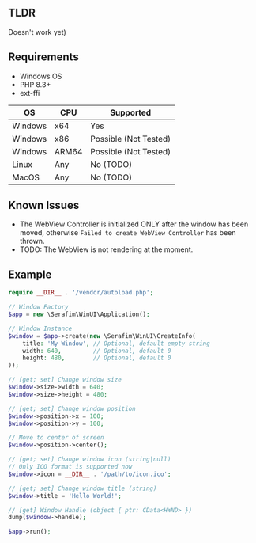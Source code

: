 ## TLDR

Doesn't work yet)

## Requirements

- Windows OS
- PHP 8.3+
- ext-ffi

| OS      | CPU   | Supported             |
|---------|-------|-----------------------|
| Windows | x64   | Yes                   |
| Windows | x86   | Possible (Not Tested) |
| Windows | ARM64 | Possible (Not Tested) |
| Linux   | Any   | No (TODO)             |
| MacOS   | Any   | No (TODO)             |

## Known Issues

- The WebView Controller is initialized ONLY after the window has been moved, 
  otherwise `Failed to create WebView Controller` has been thrown.
- TODO: The WebView is not rendering at the moment.

## Example

```php
require __DIR__ . '/vendor/autoload.php';

// Window Factory
$app = new \Serafim\WinUI\Application();

// Window Instance
$window = $app->create(new \Serafim\WinUI\CreateInfo(
    title: 'My Window', // Optional, default empty string
    width: 640,         // Optional, default 0
    height: 480,        // Optional, default 0
));

// [get; set] Change window size
$window->size->width = 640;
$window->size->height = 480;

// [get; set] Change window position
$window->position->x = 100;
$window->position->y = 100;

// Move to center of screen
$window->position->center();

// [get; set] Change window icon (string|null)
// Only ICO format is supported now 
$window->icon = __DIR__ . '/path/to/icon.ico';

// [get; set] Change window title (string)
$window->title = 'Hello World!';

// [get] Window Handle (object { ptr: CData<HWND> })
dump($window->handle);

$app->run();
```
